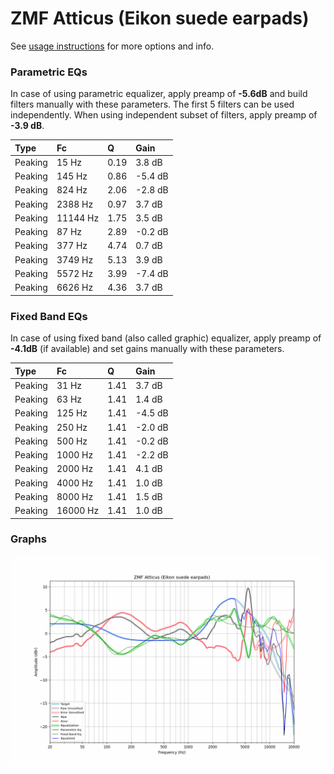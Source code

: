 # ZMF Atticus (Eikon suede earpads)
See [usage instructions](https://github.com/jaakkopasanen/AutoEq#usage) for more options and info.

### Parametric EQs
In case of using parametric equalizer, apply preamp of **-5.6dB** and build filters manually
with these parameters. The first 5 filters can be used independently.
When using independent subset of filters, apply preamp of **-3.9 dB**.

| Type    | Fc       |    Q | Gain    |
|:--------|:---------|:-----|:--------|
| Peaking | 15 Hz    | 0.19 | 3.8 dB  |
| Peaking | 145 Hz   | 0.86 | -5.4 dB |
| Peaking | 824 Hz   | 2.06 | -2.8 dB |
| Peaking | 2388 Hz  | 0.97 | 3.7 dB  |
| Peaking | 11144 Hz | 1.75 | 3.5 dB  |
| Peaking | 87 Hz    | 2.89 | -0.2 dB |
| Peaking | 377 Hz   | 4.74 | 0.7 dB  |
| Peaking | 3749 Hz  | 5.13 | 3.9 dB  |
| Peaking | 5572 Hz  | 3.99 | -7.4 dB |
| Peaking | 6626 Hz  | 4.36 | 3.7 dB  |

### Fixed Band EQs
In case of using fixed band (also called graphic) equalizer, apply preamp of **-4.1dB**
(if available) and set gains manually with these parameters.

| Type    | Fc       |    Q | Gain    |
|:--------|:---------|:-----|:--------|
| Peaking | 31 Hz    | 1.41 | 3.7 dB  |
| Peaking | 63 Hz    | 1.41 | 1.4 dB  |
| Peaking | 125 Hz   | 1.41 | -4.5 dB |
| Peaking | 250 Hz   | 1.41 | -2.0 dB |
| Peaking | 500 Hz   | 1.41 | -0.2 dB |
| Peaking | 1000 Hz  | 1.41 | -2.2 dB |
| Peaking | 2000 Hz  | 1.41 | 4.1 dB  |
| Peaking | 4000 Hz  | 1.41 | 1.0 dB  |
| Peaking | 8000 Hz  | 1.41 | 1.5 dB  |
| Peaking | 16000 Hz | 1.41 | 1.0 dB  |

### Graphs
![](./ZMF%20Atticus%20(Eikon%20suede%20earpads).png)